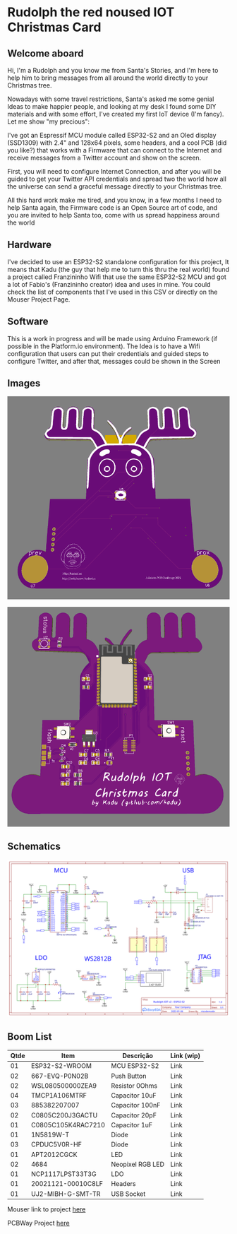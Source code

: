 # Rudolph the red noused IOT Christmas Card

## Welcome aboard


Hi, I'm a Rudolph and you know me from Santa's Stories, and I'm here to help him to bring messages from all around the world directly to your Christmas tree.

Nowadays with some travel restrictions, Santa's asked me some genial Ideas to make happier people, and looking at my desk I found some DIY materials and with some effort, I've created my first IoT device (I'm fancy). Let me show "my precious":

I've got an Espressif MCU module called ESP32-S2 and an Oled display (SSD1309) with 2.4" and 128x64 pixels, some headers, and a cool PCB (did you like?)  that works with a Firmware that can connect to the Internet and receive messages from a Twitter account and show on the screen.

First, you will need to configure Internet Connection, and after you will be guided to get your Twitter API credentials and spread two the world how all the universe can send a graceful message directly to your Christmas tree.


All this hard work make me tired, and you know, in a few months I need to help Santa again, the Firmware code is an Open Source art of code, and you are invited to help Santa too, come with us spread happiness around the world

## Hardware


I've decided to use an ESP32-S2 standalone configuration for this project, It means that Kadu (the guy that help me to turn this thru the real world) found a project called Franzininho Wifi that use the same ESP32-S2 MCU and got a lot of Fabio's (Franzininho creator) idea and uses in mine. You could check the list of components that I've used in this CSV or directly on the Mouser Project Page.


## Software


This is a work in progress and will be made using Arduino Framework (if possible in the Platform.io environment). The Idea is to have a Wifi configuration that users can put their credentials and guided steps to configure Twitter, and after that, messages could be shown in the Screen

## Images

![Front](docs/images/pcbfront.png "Front")

![Back](docs/images/pcbback.png "Back")


## Schematics

![Schematics](docs/images/schematics_v2.svg "Schematics")

## Boom List

| Qtde| Item              | Descrição       | Link (wip)
| --- | ---               | ---             | ---
| 01  | ESP32-S2-WROOM    | MCU ESP32-S2    | Link
| 02  | 667-EVQ-P0N02B    | Push Button     | Link
| 02  | WSL080500000ZEA9  | Resistor 0Ohms  | Link
| 04  | TMCP1A106MTRF     | Capacitor 10uF  | Link
| 03  | 885382207007      | Capacitor 100nF | Link
| 02  | C0805C200J3GACTU  | Capacitor 20pF  | Link
| 01  | C0805C105K4RAC7210| Capacitor 1uF   | Link
| 01  | 1N5819W-T         | Diode           | Link
| 03  | CPDUC5V0R-HF      | Diode           | Link
| 01  | APT2012CGCK       | LED             | Link
| 02  | 4684              | Neopixel RGB LED| Link
| 01  | NCP1117LPST33T3G  | LDO             | Link
| 01  | 20021121-00010C8LF| Headers         | Link
| 01  | UJ2-MIBH-G-SMT-TR | USB Socket      | Link

Mouser link to project [here](https://www.mouser.com/ProjectManager/ProjectDetail.aspx?AccessID=f3c79484f0)

PCBWay Project [here](https://www.pcbway.com/project/shareproject/Rudolph_the_Red_Christmas_IOT_Card_fdf2904b.html)

